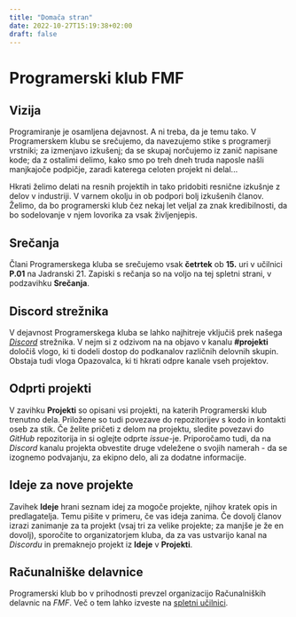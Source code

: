 ```yaml
---
title: "Domača stran"
date: 2022-10-27T15:19:38+02:00
draft: false
---
```


# Programerski klub FMF

## Vizija

Programiranje je osamljena dejavnost. A ni treba, da je temu tako. V Programerskem klubu se srečujemo, da navezujemo stike s programerji vrstniki; za izmenjavo izkušenj; da se skupaj norčujemo iz zanič napisane kode; da z ostalimi delimo, kako smo po treh dneh truda naposle našli manjkajoče podpičje, zaradi katerega celoten projekt ni delal...

Hkrati želimo delati na resnih projektih in tako pridobiti resnične izkušnje z delov v industriji. V varnem okolju in ob podpori bolj izkušenih članov. Želimo, da bo programerski klub čez nekaj let veljal za znak kredibilnosti, da bo sodelovanje v njem lovorika za vsak življenjepis. 

## Srečanja

Člani Programerskega kluba se srečujemo vsak **četrtek** ob **15.** uri v učilnici **P.01** na Jadranski 21. Zapiski s rečanja so na voljo na tej spletni strani, v podzavihku **Srečanja**.

## Discord strežnika

V dejavnost Programerskega kluba se lahko najhitreje vključiš prek našega [*Discord*](https://discord.gg/HhZKQBVUea) strežnika. V nejm si z odzivom na na objavo v kanalu **#projekti** določiš vlogo, ki ti dodeli dostop do podkanalov različnih delovnih skupin. Obstaja tudi vloga Opazovalca, ki ti hkrati odpre kanale vseh projektov.

## Odprti projekti

V zavihku **Projekti** so opisani vsi projekti, na katerih Programerski klub trenutno dela. Priložene so tudi povezave do repozitorijev s kodo in kontakti oseb za stik. Če želite pričeti z delom na projektu, sledite povezavi do *GitHub* repozitorija in si oglejte odprte *issue*-je. Priporočamo tudi, da na *Discord* kanalu projekta obvestite druge vdeležene o svojih namerah - da se izognemo podvajanju, za ekipno delo, ali za dodatne informacije.

## Ideje za nove projekte

Zavihek **Ideje** hrani seznam idej za mogoče projekte, njihov kratek opis in predlagatelja. Temu pišite v primeru, če vas ideja zanima. Če dovolj članov izrazi zanimanje za ta projekt (vsaj tri za velike projekte; za manjše je že en dovolj), sporočite to organizatorjem kluba, da za vas ustvarijo kanal na *Discordu* in premaknejo projekt iz **Ideje** v **Projekti**.

## Računalniške delavnice

Programerski klub bo v prihodnosti prevzel organizacijo Računalniških delavnic na *FMF*. Več o tem lahko izveste na [spletni učilnici](https://ucilnica.fmf.uni-lj.si/course/view.php?id=290).
